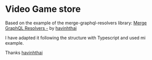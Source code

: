 # Video Game store

Based on the example of the merge-graphql-resolvers library: [Merge GraphQL Resolvers -](https://github.com/havinhthai/graphql-merge-resolvers/tree/master/example) by [havinhthai](https://github.com/havinhthai)

I have adapted it following the structure with Typescript and used mi example.

Thanks [havinhthai](https://github.com/havinhthai)
